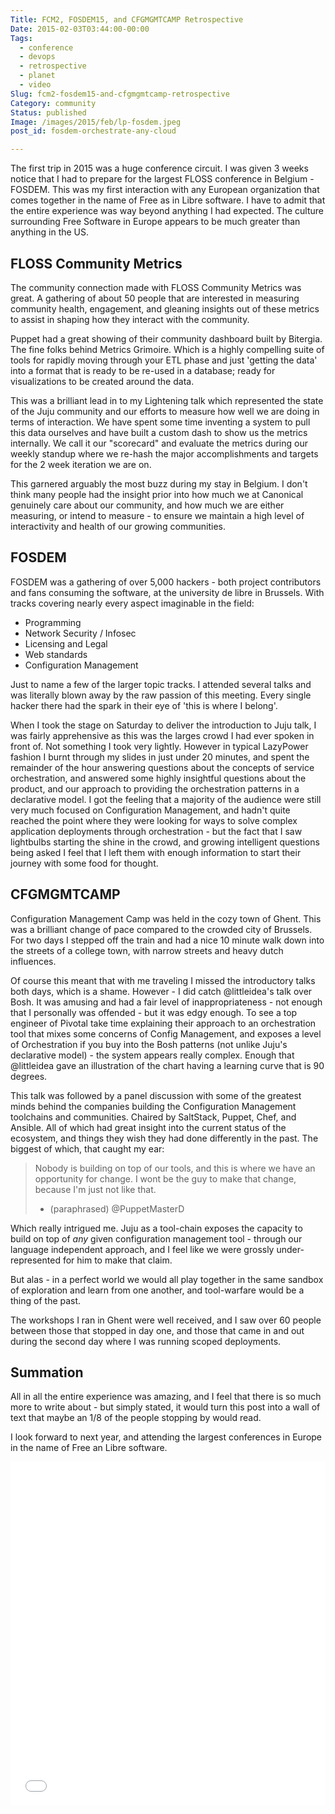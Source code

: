 ```yaml
---
Title: FCM2, FOSDEM15, and CFGMGMTCAMP Retrospective
Date: 2015-02-03T03:44:00-00:00
Tags:
  - conference
  - devops
  - retrospective
  - planet
  - video
Slug: fcm2-fosdem15-and-cfgmgmtcamp-retrospective
Category: community
Status: published
Image: /images/2015/feb/lp-fosdem.jpeg
post_id: fosdem-orchestrate-any-cloud

---
```


The first trip in 2015 was a huge conference circuit. I was given 3 weeks notice that I had to
prepare for the largest FLOSS conference in Belgium - FOSDEM. This was my first interaction with
any European organization that comes together in the name of Free as in Libre software. I have to
admit that the entire experience was way beyond anything I had expected. The culture surrounding
Free Software in Europe appears to be much greater than anything in the US.

## FLOSS Community Metrics

The community connection made with FLOSS Community Metrics was great. A gathering of about 50 people
that are interested in measuring community health, engagement, and gleaning insights out of these
metrics to assist in shaping how they interact with the community.

Puppet had a great showing of their community dashboard built by Bitergia. The fine folks behind
Metrics Grimoire. Which is a highly compelling suite of tools for rapidly moving through your ETL
phase and just 'getting the data' into a format that is ready to be re-used in a database; ready
for visualizations to be created around the data.

This was a brilliant lead in to my Lightening talk which represented the state of the Juju community
and our efforts to measure how well we are doing in terms of interaction. We have spent some time
inventing a system to pull this data ourselves and have built a custom dash to show us the metrics
internally. We call it our "scorecard" and evaluate the metrics during our weekly standup where we
re-hash the major accomplishments and targets for the 2 week iteration we are on.

This garnered arguably the most buzz during my stay in Belgium. I don't think many people had the
insight prior into how much we at Canonical genuinely care about our community, and how much we are
either measuring, or intend to measure - to ensure we maintain a high level of interactivity and
health of our growing communities.


<script async class="speakerdeck-embed" data-id="7d35a182958e424b85e036a4f89f8fb2" data-ratio="1.33159947984395" src="//speakerdeck.com/assets/embed.js"></script>

## FOSDEM

FOSDEM was a gathering of over 5,000 hackers - both project contributors and fans consuming the
software, at the university de libre in Brussels. With tracks covering nearly every aspect imaginable
in the field:

- Programming
- Network Security / Infosec
- Licensing and Legal
- Web standards
- Configuration Management

Just to name a few of the larger topic tracks. I attended several talks and was literally blown away
by the raw passion of this meeting. Every single hacker there had the spark in their eye of 'this is
where I belong'.

When I took the stage on Saturday to deliver the introduction to Juju talk, I was fairly apprehensive
as this was the larges  crowd I had ever spoken in front of. Not something I took very lightly.
However in typical LazyPower fashion I burnt through my slides in just under 20 minutes, and spent
the remainder of the hour answering questions about the concepts of service orchestration, and
answered some highly insightful questions about the product, and our approach to providing the
orchestration patterns in a declarative model. I got the feeling that a majority of the audience were
still very much focused on Configuration Management, and hadn't quite reached the point where they
were looking for ways to solve complex application deployments through orchestration - but the fact
that I saw lightbulbs starting the shine in the crowd, and growing intelligent questions being asked
I feel that I left them with enough information to start their journey with some food for thought.

<script async class="speakerdeck-embed" data-id="be46af6ba8e14b6984a893227340d9b9" data-ratio="1.33159947984395" src="//speakerdeck.com/assets/embed.js"></script>


## CFGMGMTCAMP

Configuration Management Camp was held in the cozy town of Ghent. This was a brilliant change of pace
compared to the crowded city of Brussels. For two days I stepped off the train and had a nice 10
minute walk down into the streets of a college town, with narrow streets and heavy dutch influences.

Of course this meant that with me traveling I missed the introductory talks both days, which is a
shame. However - I did catch @littleidea's talk over Bosh. It was amusing and had a fair level of
inappropriateness - not enough that I personally was offended - but it was edgy enough. To see a
top engineer of Pivotal take time explaining their approach to an orchestration tool that mixes some
concerns of Config Management, and exposes a level of Orchestration if you buy into the Bosh patterns
(not unlike Juju's declarative model) - the system appears really complex. Enough that @littleidea
gave an illustration of the chart having a learning curve that is 90 degrees.

This talk was followed by a panel discussion with some of the greatest minds behind the companies
building the Configuration Management toolchains and communities. Chaired by SaltStack, Puppet, Chef,
and Ansible. All of which had great insight into the current status of the ecosystem, and things they
wish they had done differently in the past. The biggest of which, that caught my ear:

> Nobody is building on top of our tools, and this is where we have an opportunity for change.
> I wont be the guy to make that change, because I'm just not like that.
>
> - (paraphrased) @PuppetMasterD

Which really intrigued me. Juju as a tool-chain exposes the capacity to build on top of *any* given
configuration management tool - through our language independent approach, and I feel like we were
grossly under-represented for him to make that claim.

But alas - in a perfect world we would all play together in the same sandbox of exploration and learn
from one another, and tool-warfare would be a thing of the past.


The workshops I ran in Ghent were well received, and I saw over 60 people between those that stopped
in day one, and those that came in and out during the second day where I was running scoped
deployments.

## Summation

All in all the entire experience was amazing, and I feel that there is so much
more to write about - but simply stated, it would turn this post into a wall
of text that maybe an 1/8 of the people stopping by would read.

I look forward to next year, and attending the largest conferences in Europe in the
name of Free an Libre software.

<iframe class="imgur-album" width="100%" height="550" frameborder="0" src="//imgur.com/a/euHTs/embed"></iframe>
